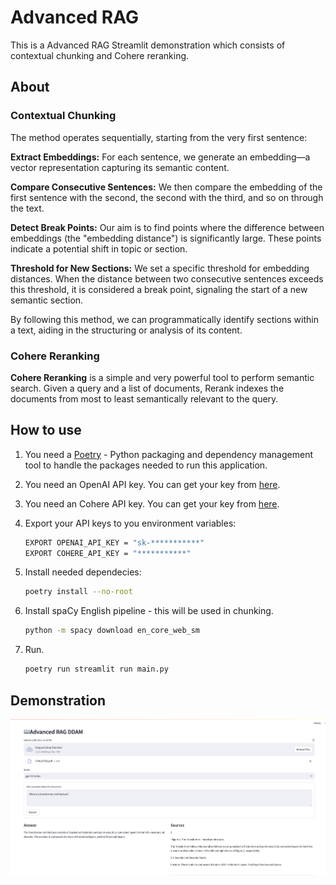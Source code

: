 # Advanced RAG

This is a Advanced RAG Streamlit demonstration which consists of contextual chunking and Cohere reranking.

## About

### Contextual Chunking

The method operates sequentially, starting from the very first sentence:

**Extract Embeddings:** For each sentence, we generate an embedding—a vector representation capturing its semantic content.

**Compare Consecutive Sentences:** We then compare the embedding of the first sentence with the second, the second with the third, and so on through the text.

**Detect Break Points:** Our aim is to find points where the difference between embeddings (the "embedding distance") is significantly large. These points indicate a potential shift in topic or section.

**Threshold for New Sections:** We set a specific threshold for embedding distances. When the distance between two consecutive sentences exceeds this threshold, it is considered a break point, signaling the start of a new semantic section.

By following this method, we can programmatically identify sections within a text, aiding in the structuring or analysis of its content.

### Cohere Reranking

**Cohere Reranking** is a simple and very powerful tool to perform semantic search. Given a query and a list of documents, Rerank indexes the documents from most to least semantically relevant to the query.

## How to use

1. You need a [Poetry](https://python-poetry.org/) - Python packaging and dependency management tool to handle the packages needed to run this application.

2. You need an OpenAI API key. You can get your key from [here](https://platform.openai.com/account/api-keys).

3. You need an Cohere API key. You can get your key from [here](https://dashboard.cohere.com/api-keys).

4. Export your API keys to you environment variables:

    ```bash
    EXPORT OPENAI_API_KEY = "sk-***********"
    EXPORT COHERE_API_KEY = "***********"
    ```

5. Install needed dependecies:

    ```bash
    poetry install --no-root
    ```

6. Install spaCy English pipeline - this will be used in chunking.

    ```bash
    python -m spacy download en_core_web_sm
    ```

7. Run.

    ```bash
    poetry run streamlit run main.py
    ```

## Demonstration

![Demonstration screenshot](screenshots/screenshot.png)

